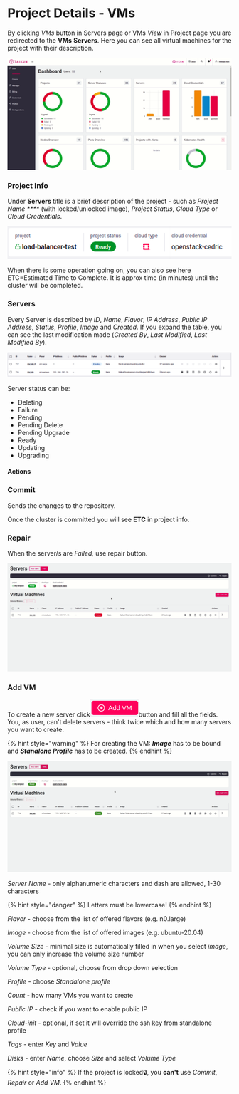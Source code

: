# Project Details - VMs

By clicking _VMs_ button in Servers page or VMs _View_ in Project page you are redirected to the **VMs** **Servers**. Here you can see all virtual machines for the project with their description.

![Fig. 1: Accessing Project's details - VMs](../../.gitbook/assets/access-vms-servers.gif)



### Project Info

Under **Servers** title is a brief description of the project - such as _Project Name ****_ (with locked/unlocked image), _Project_ _Status_, _Cloud_ _Type_ or _Cloud_ _Credentials_.

![Fig. 2: Project Info](../../.gitbook/assets/project-details-vms.png)

When there is some operation going on, you can also see here ETC=Estimated Time to Complete. It is approx time (in minutes) until the cluster will be completed.



### Servers

Every Server is described by _ID_, _Name_, _Flavor_, _IP Address_, _Public IP Address_, _Status_, _Profile_, _Image_ and _Created_. If you expand the table, you can see the last modification made (_Created By_, _Last Modified_, _Last Modified By_).

![Fig. 3: Servers for Project](../../.gitbook/assets/servers-vms.png)

Server status can be:

* Deleting
* Failure
* Pending
* Pending Delete
* Pending Upgrade
* Ready
* Updating
* Upgrading



#### Actions

### Commit

Sends the changes to the repository.

Once the cluster is committed you will see **ETC** in project info.

### Repair

When the server/s are _Failed,_ use repair button.

![Fig. 4: Repair](<../../.gitbook/assets/repair (10).gif>)

### Add VM

To create a new server click![](../../.gitbook/assets/add-vm-btn.png)button and fill all the fields. You, as user, can't delete servers - think twice which and how many servers you want to create.

{% hint style="warning" %}
For creating the VM: _**Image**_ has to be bound and _**Stanalone Profile**_ has to be created.
{% endhint %}

![Fig. 4: Add VM](../../.gitbook/assets/add-vms.gif)

_Server Name_ - only alphanumeric characters and dash are allowed, 1-30 characters

{% hint style="danger" %}
Letters must be lowercase!
{% endhint %}

_Flavor_ - choose from the list of offered flavors (e.g. n0.large)

_Image_ - choose from the list of offered images (e.g. ubuntu-20.04)

_Volume Size_ - minimal size is automatically filled in when you select _image_, you can only increase the volume size number

_Volume Type_ - optional, choose from drop down selection

_Profile_ - choose _Standalone profile_

_Count_ - how many VMs you want to create

_Public IP_ - check if you want to enable public IP

_Cloud-init_ - optional, if set it will override the ssh key from standalone profile

_Tags_ - enter _Key_ and _Value_

_Disks_ - enter _Name_, choose _Size_ and select _Volume Type_



{% hint style="info" %}
If the project is locked:lock:, you **can't** use _Commit_, _Repair_ or _Add VM_.
{% endhint %}



